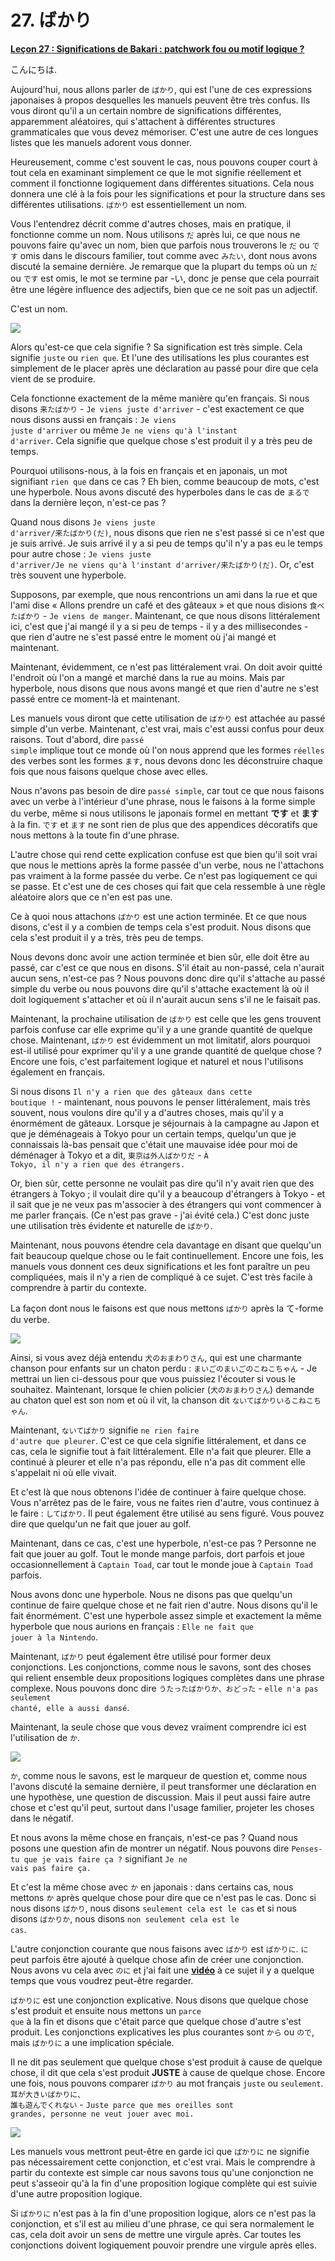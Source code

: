 # **27. ばかり**

[**Leçon 27 : Significations de Bakari : patchwork fou ou motif logique ?**](https://www.youtube.com/watch?v=jqC60f-c1ng&list=PLg9uYxuZf8x_A-vcqqyOFZu06WlhnypWj&index=29&pp=iAQB)

こんにちは.

Aujourd'hui, nous allons parler de <code>ばかり</code>, qui est l'une de ces expressions japonaises à propos desquelles les manuels peuvent être très confus. Ils vous diront qu'il a un certain nombre de significations différentes, apparemment aléatoires, qui s'attachent à différentes structures grammaticales que vous devez mémoriser. C'est une autre de ces longues listes que les manuels adorent vous donner.

Heureusement, comme c'est souvent le cas, nous pouvons couper court à tout cela en examinant simplement ce que le mot signifie réellement et comment il fonctionne logiquement dans différentes situations. Cela nous donnera une clé à la fois pour les significations et pour la structure dans ses différentes utilisations. <code>ばかり</code> est essentiellement un nom.

Vous l'entendrez décrit comme d'autres choses, mais en pratique, il fonctionne comme un nom. Nous utilisons <code>だ</code> après lui, ce que nous ne pouvons faire qu'avec un nom, bien que parfois nous trouverons le <code>だ</code> ou <code>です</code> omis dans le discours familier, tout comme avec <code>みたい</code>, dont nous avons discuté la semaine dernière. Je remarque que la plupart du temps où un <code>だ</code> ou <code>です</code> est omis, le mot se termine par -い, donc je pense que cela pourrait être une légère influence des adjectifs, bien que ce ne soit pas un adjectif.

C'est un nom.

![](../media/image1021.webp)

Alors qu'est-ce que cela signifie ? Sa signification est très simple. Cela signifie <code>juste</code> ou <code>rien que</code>. Et l'une des utilisations les plus courantes est simplement de le placer après une déclaration au passé pour dire que cela vient de se produire.

Cela fonctionne exactement de la même manière qu'en français. Si nous disons <code>来たばかり</code> - <code>Je viens juste d'arriver</code> - c'est exactement ce que nous disons aussi en français : <code>Je viens juste d'arriver</code> ou même <code>Je ne viens qu'à l'instant d'arriver</code>. Cela signifie que quelque chose s'est produit il y a très peu de temps.

Pourquoi utilisons-nous, à la fois en français et en japonais, un mot signifiant <code>rien que</code> dans ce cas ? Eh bien, comme beaucoup de mots, c'est une hyperbole. Nous avons discuté des hyperboles dans le cas de <code>まるで</code> dans la dernière leçon, n'est-ce pas ?

Quand nous disons <code>Je viens juste d'arriver/来たばかり(だ)</code>, nous disons que rien ne s'est passé si ce n'est que je suis arrivé. Je suis arrivé il y a si peu de temps qu'il n'y a pas eu le temps pour autre chose : <code>Je viens juste d'arriver/Je ne viens qu'à l'instant d'arriver/来たばかり(だ)</code>. Or, c'est très souvent une hyperbole.

Supposons, par exemple, que nous rencontrions un ami dans la rue et que l'ami dise « Allons prendre un café et des gâteaux » et que nous disions <code>食べたばかり</code> - <code>Je viens de manger</code>. Maintenant, ce que nous disons littéralement ici, c'est que j'ai mangé il y a si peu de temps - il y a des millisecondes - que rien d'autre ne s'est passé entre le moment où j'ai mangé et maintenant.

Maintenant, évidemment, ce n'est pas littéralement vrai. On doit avoir quitté l'endroit où l'on a mangé et marché dans la rue au moins. Mais par hyperbole, nous disons que nous avons mangé et que rien d'autre ne s'est passé entre ce moment-là et maintenant.

Les manuels vous diront que cette utilisation de <code>ばかり</code> est attachée au passé simple d'un verbe. Maintenant, c'est vrai, mais c'est aussi confus pour deux raisons. Tout d'abord, dire <code>passé simple</code> implique tout ce monde où l'on nous apprend que les formes <code>réelles</code> des verbes sont les formes <code>ます</code>, nous devons donc les déconstruire chaque fois que nous faisons quelque chose avec elles.

Nous n'avons pas besoin de dire <code>passé simple</code>, car tout ce que nous faisons avec un verbe à l'intérieur d'une phrase, nous le faisons à la forme simple du verbe, même si nous utilisons le japonais formel en mettant ****です**** et ****ます**** à la fin. <code>です</code> et <code>ます</code> ne sont rien de plus que des appendices décoratifs que nous mettons à la toute fin d'une phrase.

L'autre chose qui rend cette explication confuse est que bien qu'il soit vrai que nous le mettions après la forme passée d'un verbe, nous ne l'attachons pas vraiment à la forme passée du verbe. Ce n'est pas logiquement ce qui se passe. Et c'est une de ces choses qui fait que cela ressemble à une règle aléatoire alors que ce n'en est pas une.

Ce à quoi nous attachons <code>ばかり</code> est une action terminée. Et ce que nous disons, c'est il y a combien de temps cela s'est produit. Nous disons que cela s'est produit il y a très, très peu de temps.

Nous devons donc avoir une action terminée et bien sûr, elle doit être au passé, car c'est ce que nous en disons. S'il était au non-passé, cela n'aurait aucun sens, n'est-ce pas ? Nous pouvons donc dire qu'il s'attache au passé simple du verbe ou nous pouvons dire qu'il s'attache exactement là où il doit logiquement s'attacher et où il n'aurait aucun sens s'il ne le faisait pas.

Maintenant, la prochaine utilisation de <code>ばかり</code> est celle que les gens trouvent parfois confuse car elle exprime qu'il y a une grande quantité de quelque chose. Maintenant, <code>ばかり</code> est évidemment un mot limitatif, alors pourquoi est-il utilisé pour exprimer qu'il y a une grande quantité de quelque chose ? Encore une fois, c'est parfaitement logique et naturel et nous l'utilisons également en français.

Si nous disons <code>Il n'y a rien que des gâteaux dans cette boutique !</code> - maintenant, nous pouvons le penser littéralement, mais très souvent, nous voulons dire qu'il y a d'autres choses, mais qu'il y a énormément de gâteaux. Lorsque je séjournais à la campagne au Japon et que je déménageais à Tokyo pour un certain temps, quelqu'un que je connaissais là-bas pensait que c'était une mauvaise idée pour moi de déménager à Tokyo et a dit, <code>東京は外人ばかりだ</code> - <code>À Tokyo, il n'y a rien que des étrangers.</code>

Or, bien sûr, cette personne ne voulait pas dire qu'il n'y avait rien que des étrangers à Tokyo ; il voulait dire qu'il y a beaucoup d'étrangers à Tokyo - et il sait que je ne veux pas m'associer à des étrangers qui vont commencer à me parler français. (Ce n'est pas grave - j'ai évité cela.) C'est donc juste une utilisation très évidente et naturelle de <code>ばかり</code>.

Maintenant, nous pouvons étendre cela davantage en disant que quelqu'un fait beaucoup quelque chose ou le fait continuellement. Encore une fois, les manuels vous donnent ces deux significations et les font paraître un peu compliquées, mais il n'y a rien de compliqué à ce sujet. C'est très facile à comprendre à partir du contexte.

La façon dont nous le faisons est que nous mettons <code>ばかり</code> après la て-forme du verbe.

![](../media/image385.webp)

Ainsi, si vous avez déjà entendu <code>犬のおまわりさん</code>, qui est une charmante chanson pour enfants sur un chaton perdu : <code>まいごのまいごのこねこちゃん</code> - Je mettrai un lien ci-dessous pour que vous puissiez l'écouter si vous le souhaitez. Maintenant, lorsque le chien policier (<code>犬のおまわりさん</code>) demande au chaton quel est son nom et où il vit, la chanson dit <code>ないてばかりいるこねこちゃん</code>.

Maintenant, <code>ないてばかり</code> signifie <code>ne rien faire d'autre que pleurer</code>. C'est ce que cela signifie littéralement, et dans ce cas, cela le signifie tout à fait littéralement. Elle n'a fait que pleurer. Elle a continué à pleurer et elle n'a pas répondu, elle n'a pas dit comment elle s'appelait ni où elle vivait.

Et c'est là que nous obtenons l'idée de continuer à faire quelque chose. Vous n'arrêtez pas de le faire, vous ne faites rien d'autre, vous continuez à le faire : <code>してばかり</code>. Il peut également être utilisé au sens figuré. Vous pouvez dire que quelqu'un ne fait que jouer au golf.

Maintenant, dans ce cas, c'est une hyperbole, n'est-ce pas ? Personne ne fait que jouer au golf. Tout le monde mange parfois, dort parfois et joue occasionnellement à <code>Captain Toad</code>, car tout le monde joue à <code>Captain Toad</code> parfois.

Nous avons donc une hyperbole. Nous ne disons pas que quelqu'un continue de faire quelque chose et ne fait rien d'autre. Nous disons qu'il le fait énormément. C'est une hyperbole assez simple et exactement la même hyperbole que nous aurions en français : <code>Elle ne fait que jouer à la Nintendo</code>.

Maintenant, <code>ばかり</code> peut également être utilisé pour former deux conjonctions. Les conjonctions, comme nous le savons, sont des choses qui relient ensemble deux propositions logiques complètes dans une phrase complexe. Nous pouvons donc dire <code>うたったばかりか、おどった</code> - <code>elle n'a pas seulement chanté, elle a aussi dansé</code>.

Maintenant, la seule chose que vous devez vraiment comprendre ici est l'utilisation de <code>か</code>.

![](../media/image725.webp)

<code>か</code>, comme nous le savons, est le marqueur de question et, comme nous l'avons discuté la semaine dernière, il peut transformer une déclaration en une hypothèse, une question de discussion. Mais il peut aussi faire autre chose et c'est qu'il peut, surtout dans l'usage familier, projeter les choses dans le négatif.

Et nous avons la même chose en français, n'est-ce pas ? Quand nous posons une question afin de montrer un négatif. Nous pouvons dire <code>Penses-tu que je vais faire ça ?</code> signifiant <code>Je ne vais pas faire ça.</code>

Et c'est la même chose avec <code>か</code> en japonais : dans certains cas, nous mettons <code>か</code> après quelque chose pour dire que ce n'est pas le cas. Donc si nous disons <code>ばかり</code>, nous disons <code>seulement cela est le cas</code> et si nous disons <code>ばかりか</code>, nous disons <code>non seulement cela est le cas</code>.

L'autre conjonction courante que nous faisons avec <code>ばかり</code> est <code>ばかりに</code>. <code>に</code> peut parfois être ajouté à quelque chose afin de créer une conjonction. Nous avons vu cela avec <code>のに</code> et j'ai fait une [**vidéo**](https://www.youtube.com/watch?v=Au5JOtcwE7A&ab_channel=OrganicJapanesewithCureDolly) à ce sujet il y a quelque temps que vous voudrez peut-être regarder.

<code>ばかりに</code> est une conjonction explicative. Nous disons que quelque chose s'est produit et ensuite nous mettons un <code>parce que</code> à la fin et disons que c'était parce que quelque chose d'autre s'est produit. Les conjonctions explicatives les plus courantes sont <code>から</code> ou <code>ので</code>, mais <code>ばかりに</code> a une implication spéciale.

Il ne dit pas seulement que quelque chose s'est produit à cause de quelque chose, il dit que cela s'est produit **JUSTE** à cause de quelque chose. Encore une fois, nous pouvons comparer <code>ばかり</code> au mot français <code>juste</code> ou <code>seulement</code>. <code>耳が大きいばかりに、 誰も遊んでくれない</code> - <code>Juste parce que mes oreilles sont grandes, personne ne veut jouer avec moi.</code>

![](../media/image45.webp)

Les manuels vous mettront peut-être en garde ici que <code>ばかりに</code> ne signifie pas nécessairement cette conjonction, et c'est vrai. Mais le comprendre à partir du contexte est simple car nous savons tous qu'une conjonction ne peut s'asseoir qu'à la fin d'une proposition logique complète qui est suivie d'une autre proposition logique.

Si <code>ばかりに</code> n'est pas à la fin d'une proposition logique, alors ce n'est pas la conjonction, et s'il est au milieu d'une phrase, ce qui sera normalement le cas, cela doit avoir un sens de mettre une virgule après. Car toutes les conjonctions doivent logiquement pouvoir prendre une virgule après elles.